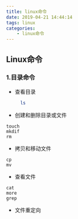 ```yaml
---
title: linux命令
date: 2019-04-21 14:44:14
tags: linux
categories:
    - linux命令
---
```

## Linux命令
### 1.目录命令
- 查看目录
  ```bash
    ls
  ```
- 创建和删除目录或文件
```
touch
mkdif
rm
```
- 拷贝和移动文件
```
cp
mv
```
- 查看文件
```
cat
more
grep
```
- 文件重定向
```

```
        



